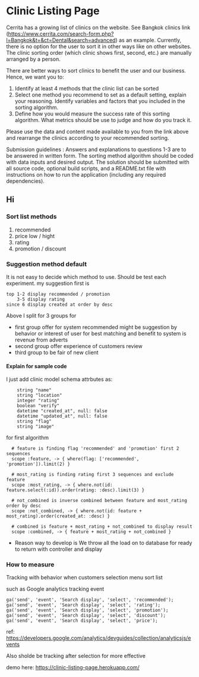 # Clinic Listing Page

Cerrita has a growing list of clinics on the website. See Bangkok clinics  link (https://www.cerrita.com/search-form.php?l=Bangkok&t=&ct=Dental&search=advanced)  as an example. Currently, there is no option for the user to sort it in other ways like on other websites. The clinic sorting order (which clinic shows first, second, etc.) are manually arranged by a person. 

There are better ways to sort clinics to benefit the user and our business. Hence, we want you to:
1. Identify at least 4 methods that the clinic list can be sorted
2. Select one method you recommend to set as a default setting, explain your reasoning. Identify variables and factors that you included in the sorting algorithm.
3. Define how you would measure the success rate of this sorting algorithm. What metrics should be use to judge and how do you track it.

Please use the data and content made available to you from the link above and rearrange the clinics according to your recommended sorting.

Submission guidelines : Answers and explanations to questions 1-3 are to be answered in written form. The sorting method algorithm should be coded with data inputs and desired output. The solution should be submitted with all source code, optional build scripts, and a README.txt file with instructions on how to run the application (including any required dependencies).

## Hi 

### Sort list methods
1. recommended
2. price low / hight
3. rating
4. promotion / discount

### Suggestion method default
It is not easy to decide which method to use. Should be test each experiment. my suggestion first is 

```
top 1-2 display recommended / promotion
    3-5 display rating 
since 6 display created at order by desc
```
Above I split for 3 groups for 
- first group offer for system recommended might be suggestion by behavior or interest of user for best matching and benefit to system is revenue from adverts
- second group offer experience of customers review
- third group to be fair of new client

#### Explain for sample code 
I just add clinic model schema attrbutes as: 

```
    string "name"
    string "location"
    integer "rating"
    boolean "verify"
    datetime "created_at", null: false
    datetime "updated_at", null: false
    string "flag"
    string "image"
```

for first algorithm 

```
  # feature is finding flag 'recommended' and 'promotion' first 2 sequences 
  scope :feature, -> { where(flag: ['recommended', 'promotion']).limit(2) }
  
  # most_rating is finding rating first 3 sequences and exclude feature
  scope :most_rating, -> { where.not(id: feature.select(:id)).order(rating: :desc).limit(3) }

  # not_combined is inverse combined between feature and most_rating order by desc
  scope :not_combined, -> { where.not(id: feature + most_rating).order(created_at: :desc) }
    
  # combined is feature + most_rating + not_combined to display result
  scope :combined, -> { feature + most_rating + not_combined }
```

- Reason way to develop is We throw all the load on to database for ready to return with controller and display


### How to measure
Tracking with behavior when customers selection menu sort list 

such as Google analytics tracking event

```
ga('send', 'event', 'Search display', 'select', 'recommended');
ga('send', 'event', 'Search display', 'select', 'rating');
ga('send', 'event', 'Search display', 'select', 'promotion');
ga('send', 'event', 'Search display', 'select', 'discount');
ga('send', 'event', 'Search display', 'select', 'price');
```
ref: https://developers.google.com/analytics/devguides/collection/analyticsjs/events

Also sholde be tracking after selection for more effective 

demo here: https://clinic-listing-page.herokuapp.com/
